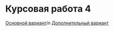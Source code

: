 # Курсовая работа 4
[Основной вариант](https://bogdanluk.github.io/kursach4/)/n
[Дополнительный вариант](https://aspriv1.github.io/kursovaya/index.html)
